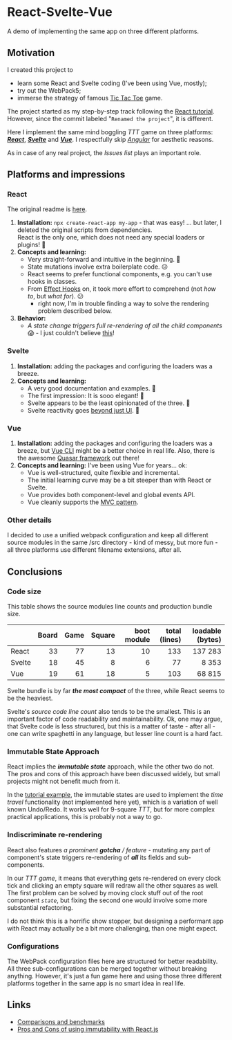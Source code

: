 # React-Svelte-Vue

A demo of implementing the same app on three different platforms.

## Motivation
I created this project to
   * learn some React and Svelte coding (I've been using Vue, mostly);
   * try out the WebPack5;
   * immerse the strategy of famous 
     [Tic Tac Toe](https://en.wikipedia.org/wiki/Tic-tac-toe) game.

The project started as my step-by-step track following the
[React tutorial](https://reactjs.org/tutorial/tutorial.html). However, since the commit
labeled "`Renamed the project`", it is different.

Here I implement the same mind boggling _TTT_ game on three platforms:
[_**React**_](https://reactjs.org/), [**_Svelte_**](https://svelte.dev/) and 
[_**Vue**_](https://vuejs.org/).
I respectfully skip [_Angular_](https://angularjs.org/) for aesthetic reasons.

As in case of any real project, the _Issues list_ plays an important role.

## Platforms and impressions

### React
The original readme is [here](doc/react.md).

1. **Installation:** `npx create-react-app my-app` - that was easy!
   ... but later, I deleted the original scripts from dependencies.<br />
   React is the only one, which does not need any special loaders or plugins! 🙂
1. **Concepts and learning:**
   - Very straight-forward and intuitive in the beginning. 🙂
   - State mutations involve extra boilerplate code. 😐
   - React seems to prefer functional components, e.g. you can't use hooks in classes.
   - From [Effect Hooks](https://reactjs.org/docs/hooks-effect.html) on,
   it took more effort to comprehend (not _how to_, but _what for_). 😕
      - right now, I'm in trouble finding a way to solve the
   rendering problem described below.
1. **Behavior:**
   - _A state change triggers full re-rendering of all the child components_ 😱 -
   I just couldn't believe [this](#indiscriminate-re-rendering)!

### Svelte
1. **Installation:** adding the packages and configuring the loaders was a breeze.
1. **Concepts and learning:**
   - A very good documentation and examples. 🙂
   - The first impression: It is sooo elegant! 🙂
   - Svelte appears to be the least opinionated of the three. 🙂
   - Svelte reactivity goes
     [beyond just UI](https://svelte.dev/docs#3_$_marks_a_statement_as_reactive). 🙂

### Vue
1. **Installation:** adding the packages and configuring the loaders was a breeze,
   but [Vue CLI](https://github.com/vuejs/vue-cli) might be a better choice in real life.
   Also, there is the awesome [Quasar framework](https://quasar.dev/) out there!
1. **Concepts and learning:** I've been using Vue for years... ok:
   - Vue is well-structured, quite flexible and incremental.
   - The initial learning curve may be a bit steeper than with React or Svelte.
   - Vue provides both component-level and global events API.
   - Vue cleanly supports the [MVC pattern](https://en.wikipedia.org/wiki/Model-view-controller).

### Other details
I decided to use a unified webpack configuration and keep all different source modules
in the same /src directory - kind of messy, but more fun - all three platforms use different
filename extensions, after all.

## Conclusions
### Code size
This table shows the source modules line counts and production bundle size.

|  | Board | Game | Square | boot module | total (lines) | loadable (bytes) |
| --- | ---: | ---: | ---: | ---: | ---: | ---: |
| React | 33 | 77 | 13 | 10 | 133 | 137 283 |
| Svelte | 18 | 45 | 8 | 6 | 77 | 8 353 |
| Vue | 19 | 61 | 18 | 5 | 103 | 68 815 |

Svelte bundle is by far _**the most compact**_ of the three, while React seems
to be the heaviest.

Svelte's _source code line count_ also tends to be the smallest.
This is an important factor of code readability and maintainability.
Ok, one may argue, that Svelte code is less structured, but this is a matter of
taste - after all - one can write spaghetti in any language, but lesser line count
is a hard fact.

### Immutable State Approach
React implies the _**immutable state**_ approach, while the other two do not.
The pros and cons of this approach have been discussed widely, but
small projects might not benefit much from it.

In the [tutorial example](https://reactjs.org/tutorial/tutorial.html),
the immutable states are used to implement the _time travel_ functionality
(not implemented here yet), which is a variation of well known Undo/Redo.
It works well for 9-square _TTT_, but for more complex
practical applications, this is probably not a way to go.

### Indiscriminate re-rendering
React also features _a prominent **gotcha** / feature_ - mutating
any part of component's state triggers re-rendering of _**all**_ its fields and
sub-components.

In our _TTT game_, it means that everything gets re-rendered on every clock tick
and clicking an empty square will redraw all the other squares as well. The first problem
can be solved by moving clock stuff out of the root component _`state`_, but fixing
the second one would involve some more substantial refactoring.

I do not think this is a horrific show stopper, but designing a performant
app with React may actually be a bit more challenging, than one might expect.

### Configurations
The WebPack configuration files here are structured for better readability.
All three sub-configurations can be merged together without breaking anything.
However, it's just a fun game here and using those three different platforms
together in the same app is no smart idea in real life.

## Links
* [Comparisons and benchmarks](https://dev.to/hb/react-vs-vue-vs-angular-vs-svelte-1fdm)
* [Pros and Cons of using immutability with React.js](https://reactkungfu.com/2015/08/pros-and-cons-of-using-immutability-with-react-js/)
